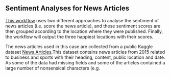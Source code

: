 ## Sentiment Analyses for News Articles

[This workflow](dispel4py/examples/article_sentiment_analysis) uses two different approaches to analyse the sentiment of news articles (i.e. score the news article), and these sentiment scores are then grouped according to the location where they were published. Finally, the workflow will output the three happiest locations with their scores.

The news articles used in this case are collected from a public Kaggle dataset [News Articles](https://www.kaggle.com/datasets/asad1m9a9h6mood/news-articles).This dataset contains news articles from 2015 related to business and sports with their heading, content, public location and date. As some of the data had missing fields and some of the articles contained a large number of nonsensical characters (e.g. <script>, `<br/>`), a Python script was developed for the project to pre-process the data. 

The first PE, "Read Articles", reads articles from an input file and then extracts the article content line by line. Every time a line is read and parsed, one data is generated and sent to two downstream PEs. PE "Sentiment AFINN" calculate the news article’s sentiment score by [AFINN lexicon](./AFINN-111.txt). PE "Tokenisation WD" and "Sentiment SWN3" tokenise the news article content and then calculate the sentiment score using the [SWN3](SentiWordNet_3.0.0_20130122.txt) lexicon. After that, data from both branches go to their respective "Find State" - "Happy State" - "Top 3 Happiest" PE chain. The three PEs find the location of each data, group the received data by location and finally display the three happiest (highest scoring) locations and their scores. The number of instances of the PE "Happy State" in the "SWN3" branch is set to 3 in order to reflect the stateful character.


## How to run the workflow with different mappings 

To run this test, the following two steps are required, namely the preparation of the data and the execution of the test script.

### Preparation of data
In order to run this test, you must first prepare the article data needed for the test. We collect some article data from http://aaa.com and saved as "Articles.csv" in this repository. Before running the test, you must first run "clean.py" in this directory to clean the data. 

To run the data cleaning program, first you need to install:
```shell
$ pip install pandas
``` 

Then, run the clean script:
```shell
$ python clean.py Articles.csv
``` 

After cleaning, a new file named "Articles_cleaned.csv" will occur by default. This file is the input of the next step. 

Note that you don't need to run the cleaning script again if you already have the cleaned data.


### Execution of the test script

To run the test script, first you need to install:
```shell
$ pip install nltk numpy 
``` 

The workflow source code is "analysis_sentiment.py". You could modify the ROOT_DIR if you want to indicate a different folder.


In multiprocessing mode, parameter '-n' specify the number of processes. For executing it with the multiprocessing mode and assign 13 processes:
```shell
$ python -m dispel4py.new.processor multi  analysis_sentiment -n 13 -d "{"read" : [ {"input" : "Articles_cleaned.csv"} ]}"
``` 

In hybrid mode, parameter '-n' specify the number of processes. For executing it with the multiprocessing mode and assign 13 processes:

----- REDIS ----
You need REDIS server running in a tab: 

```shell
conda activate py37_d4p
redis server
```

In another tab you can do the following run: 

```shell
$ python -m dispel4py.new.processor hybrid_redis analysis_sentiment -n 13 -d "{"read" : [ {"input" : "Articles_cleaned.csv"} ]}"
``` 

